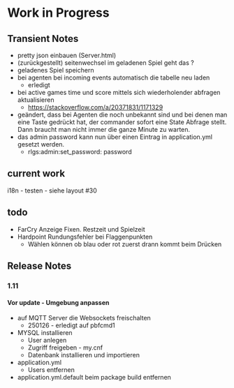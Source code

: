 # Work in Progress
## Transient Notes

* pretty json einbauen (Server.html)
* (zurückgestellt) seitenwechsel im geladenen Spiel geht das ?
* geladenes Spiel speichern
* bei agenten bei incoming events automatisch die tabelle neu laden
  * erledigt
* bei active games time und score mittels sich wiederholender abfragen aktualisieren
  * https://stackoverflow.com/a/20371831/1171329
* geändert, dass bei Agenten die noch unbekannt sind und bei denen man eine Taste gedrückt hat, der commander sofort eine State Abfrage stellt. Dann braucht man nicht immer die ganze Minute zu warten.
* das admin password kann nun über einen Eintrag in application.yml gesetzt werden.
  * rlgs:admin:set_password: password
  

## current work
i18n - testen - siehe layout #30

## todo
* FarCry Anzeige Fixen. Restzeit und Spielzeit
* Hardpoint Rundungsfehler bei Flaggenpunkten
  * Wählen können ob blau oder rot zuerst drann kommt beim Drücken


## Release Notes
### 1.11
#### Vor update - Umgebung anpassen
* auf MQTT Server die Websockets freischalten
  * 250126 - erledigt auf pbfcmd1
* MYSQL installieren
  * User anlegen
  * Zugriff freigeben - my.cnf
  * Datenbank installieren und importieren
* application.yml
  * Users entfernen
* application.yml.default beim package build entfernen
